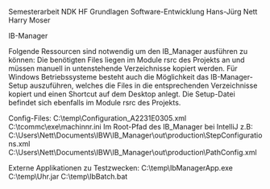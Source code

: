 Semesterarbeit NDK HF Grundlagen Software-Entwicklung 
Hans-Jürg Nett
Harry Moser

IB-Manager

Folgende Ressourcen sind notwendig um den IB_Manager ausführen zu können:
Die benötigten Files liegen im Module rsrc des Projekts an und müssen manuell in untenstehende Verzeichnisse kopiert werden.
Für Windows Betriebssysteme besteht auch die Möglichkeit das IB-Manager-Setup auszuführen, 
welches die Files in die entsprechenden Verzeichnisse kopiert und einen Shortcut auf dem Desktop anlegt.
Die Setup-Datei befindet sich ebenfalls im Module rsrc des Projekts.

Config-Files:
C:\temp\Configuration_A2231E0305.xml
C:\tcommc\exe\machinnr.ini
Im Root-Pfad des IB_Manager bei IntelliJ z.B:
C:\Users\Nett\Documents\IBW\IB_Manager\out\production\StepConfigurations.xml
C:\Users\Nett\Documents\IBW\IB_Manager\out\production\PathConfig.xml

Externe Applikationen zu Testzwecken:
C:\temp\IbManagerApp.exe
C:\temp\Uhr.jar
C:\temp\IbBatch.bat
